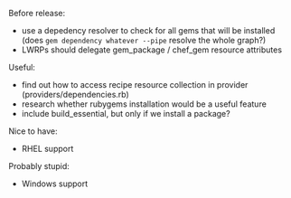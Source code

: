 Before release:
  * use a depedency resolver to check for all gems that will be installed (does `gem dependency whatever --pipe` resolve the whole graph?)
  * LWRPs should delegate gem_package / chef_gem resource attributes

Useful:
  * find out how to access recipe resource collection in provider (providers/dependencies.rb)
  * research whether rubygems installation would be a useful feature
  * include build_essential, but only if we install a package?

Nice to have:
  * RHEL support

Probably stupid:
  * Windows support

